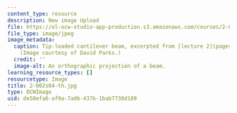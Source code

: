 ```yaml
---
content_type: resource
description: New image Upload
file: https://ol-ocw-studio-app-production.s3.amazonaws.com/courses/2-002-mechanics-and-materials-ii-spring-2004/de50efa6af9a7adb437b1bab7730d189_2-002s04-th.jpg
file_type: image/jpeg
image_metadata:
  caption: Tip-loaded cantilever beam, excerpted from [lecture 2](pages/lecture-notes).
    (Image courtesy of David Parks.)
  credit: ''
  image-alt: An orthographic projection of a beam.
learning_resource_types: []
resourcetype: Image
title: 2-002s04-th.jpg
type: OCWImage
uid: de50efa6-af9a-7adb-437b-1bab7730d189
---
```

